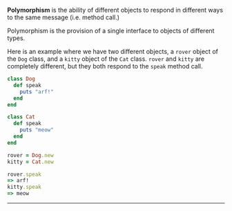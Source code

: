 **Polymorphism** is the ability of different objects to respond in different ways to the same message (i.e. method call.)

Polymorphism is the provision of a single interface to objects of different types.

Here is an example where we have two different objects, a `rover` object of the `Dog` class, and a `kitty` object of the `Cat` class. `rover` and `kitty` are completely different, but they both respond to the `speak` method call.

```ruby
class Dog
  def speak
    puts "arf!"
  end
end

class Cat
  def speak
    puts "meow"
  end
end

rover = Dog.new
kitty = Cat.new

rover.speak
=> arf!
kitty.speak
=> meow
```
---

